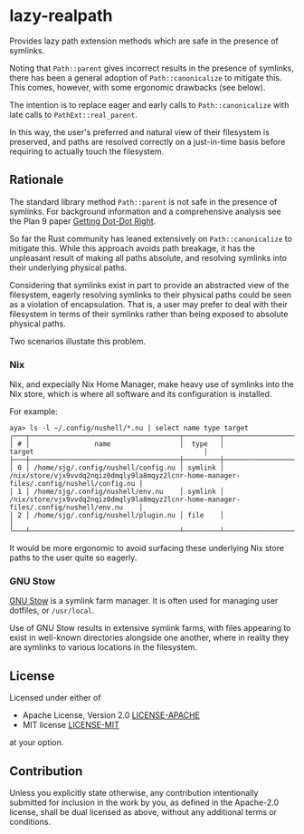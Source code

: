 # lazy-realpath

Provides lazy path extension methods which are safe in the presence of symlinks.

Noting that `Path::parent` gives incorrect results in the presence of symlinks, there has been a general adoption of `Path::canonicalize` to mitigate this.
This comes, however, with some ergonomic drawbacks (see below).

The intention is to replace eager and early calls to `Path::canonicalize` with late calls to `PathExt::real_parent`.

In this way, the user's preferred and natural view of their filesystem is preserved, and paths are resolved correctly on a just-in-time basis before requiring to actually touch the filesystem.

## Rationale

The standard library method `Path::parent` is not safe in the presence of symlinks.
For background information and a comprehensive analysis see the Plan 9 paper [Getting Dot-Dot Right](https://9p.io/sys/doc/lexnames.html).

So far the Rust community has leaned extensively on `Path::canonicalize` to mitigate this.  While this approach avoids path breakage, it has
the unpleasant result of making all paths absolute, and resolving symlinks into their underlying physical paths.

Considering that symlinks exist in part to provide an abstracted view of the filesystem, eagerly resolving symlinks to their physical paths
could be seen as a violation of encapsulation.  That is, a user may prefer to deal with their filesystem in terms of their symlinks rather than being
exposed to absolute physical paths.

Two scenarios illustate this problem.

### Nix

Nix, and expecially Nix Home Manager, make heavy use of symlinks into the Nix store, which is where all software and its configuration is installed.

For example:

```
aya> ls -l ~/.config/nushell/*.nu | select name type target
╭───┬─────────────────────────────────────┬─────────┬──────────────────────────────────────────────────────────────────────────────────────────╮
│ # │                name                 │  type   │                                          target                                          │
├───┼─────────────────────────────────────┼─────────┼──────────────────────────────────────────────────────────────────────────────────────────┤
│ 0 │ /home/sjg/.config/nushell/config.nu │ symlink │ /nix/store/vjx9vvdq2nqiz0dmqly9la8mqyz2lcnr-home-manager-files/.config/nushell/config.nu │
│ 1 │ /home/sjg/.config/nushell/env.nu    │ symlink │ /nix/store/vjx9vvdq2nqiz0dmqly9la8mqyz2lcnr-home-manager-files/.config/nushell/env.nu    │
│ 2 │ /home/sjg/.config/nushell/plugin.nu │ file    │                                                                                          │
╰───┴─────────────────────────────────────┴─────────┴──────────────────────────────────────────────────────────────────────────────────────────╯
```

It would be more ergonomic to avoid surfacing these underlying Nix store paths to the user quite so eagerly.

### GNU Stow

[GNU Stow](https://www.gnu.org/software/stow/manual/html_node/index.html) is a symlink farm manager.  It is often used for managing user dotfiles, or `/usr/local`.

Use of GNU Stow results in extensive symlink farms, with files appearing to exist in well-known directories alongside one another, where in reality they are symlinks to various locations in the filesystem.

## License

Licensed under either of

 * Apache License, Version 2.0
   [LICENSE-APACHE](http://www.apache.org/licenses/LICENSE-2.0)
 * MIT license
   [LICENSE-MIT](http://opensource.org/licenses/MIT)

at your option.

## Contribution

Unless you explicitly state otherwise, any contribution intentionally submitted
for inclusion in the work by you, as defined in the Apache-2.0 license, shall be
dual licensed as above, without any additional terms or conditions.
